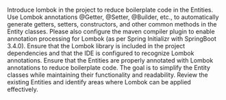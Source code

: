 Introduce lombok in the project to reduce boilerplate code in the Entities.
Use Lombok annotations @Getter, @Setter, @Builder, etc., to automatically generate getters, setters, constructors, and other common methods in the Entity classes.
Please also configure the maven compiler plugin to enable annotation processing for Lombok (as per Spring Initializr with SpringBoot 3.4.0).
Ensure that the Lombok library is included in the project dependencies and that the IDE is configured to recognize Lombok annotations.
Ensure that the Entities are properly annotated with Lombok annotations to reduce boilerplate code.
The goal is to simplify the Entity classes while maintaining their functionality and readability.
Review the existing Entities and identify areas where Lombok can be applied effectively.